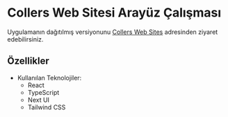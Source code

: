 # Collers Web Sitesi Arayüz Çalışması

Uygulamanın dağıtılmış versiyonunu [Collers Web Sites](https://github.com/facebook/create-react-app) adresinden ziyaret edebilirsiniz.
 

## Özellikler
- Kullanılan Teknolojiler:
  - React 
  - TypeScript
  - Next UI
  - Tailwind CSS 
